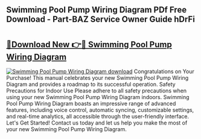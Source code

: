 ## Swimming Pool Pump Wiring Diagram PDf Free Download - Part-BAZ Service Owner Guide hDrFi

# <h2><a href="http://dfrisjn.blite.top/?on=Swimming+Pool+Pump+Wiring+Diagram">🔗Download New 👉🔴 Swimming Pool Pump Wiring Diagram</a></h2>

[![Swimming Pool Pump Wiring Diagram download](https://i.imgur.com/lujVjoI.png)](http://dfrisjn.blite.top/?on=Swimming+Pool+Pump+Wiring+Diagram)
Congratulations on Your Purchase! This manual celebrates your new Swimming Pool Pump Wiring Diagram and provides a roadmap to its successful operation. Safety Precautions for Indoor Use Please adhere to all safety precautions when using your new Swimming Pool Pump Wiring Diagram indoors. Swimming Pool Pump Wiring Diagram boasts an impressive range of advanced features, including voice control, automatic syncing, customizable settings, and real-time analytics, all accessible through the user-friendly interface. Let's Get Started! Contact us today and let us help you make the most of your new Swimming Pool Pump Wiring Diagram.
